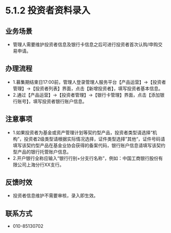 # 5.1.2 投资者资料录入
## <i class="hicon lb1"></i>业务场景
- 管理人需要维护投资者信息及银行卡信息之后可进行投资者首次认购/申购交易申请。

## <i class="hicon lb2"></i>办理流程
- 1.募集期结束日17:00前，管理人登录管理人服务平台【产品运营】->【投资者管理】->【投资者列表】界面，点击【新增投资者】，填写投资者基本信息。
- 2.通过【产品运营】->【投资者管理】->【银行卡管理】界面，点击【添加银行账号】，填写投资者银行账户信息。

## <i class="hicon lb3"></i>注意事项
- 1.如果投资者为基金或资产管理计划等契约型产品，投资者类型请选择“机构”，投资者2级类型请根据实际情况选择，证件类型选择”其他“，证件号码请填写该契约型产品在基金业协会获得的备案代码，银行账户信息请填写该契约型产品的银行托管账户信息。
- 2.开户银行全称应输入“银行行别+分支行名称”，例如：中国工商银行股份有限公司上海分行XX支行。

## <i class="hicon lb4"></i>反馈时效
- 投资者信息维护不需要审核，录入即生效。

## <i class="hicon lb5"></i>联系方式
- 010-85130702


